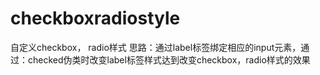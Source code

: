 # checkboxradiostyle
自定义checkbox， radio样式
思路：通过label标签绑定相应的input元素，通过：checked伪类时改变label标签样式达到改变checkbox，radio样式的效果
